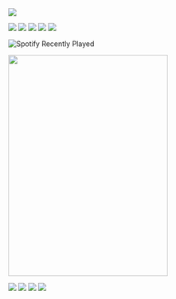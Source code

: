 <a href="https://discord.com/users/1209936797375926333">
   <img src="https://lanyard.kyrie25.me/api/1209936797375926333?waveColor=8B8BFA&waveSpotifyColor=B48EF7&gradient=7E37F9-B48EF7-E568C4&imgStyle=square"/>

[![](https://raw.githubusercontent.com/rucykun/rucykun/master/profile-summary-card-output/nord_dark/0-profile-details.svg)](https://github.com/rucykun/rucykun/tree/master/profile-summary-card-output)
[![](https://raw.githubusercontent.com/rucykun/rucykun/master/profile-summary-card-output/nord_dark/1-repos-per-language.svg)](https://github.com/rucykun/rucykun/tree/master/profile-summary-card-output) [![](https://raw.githubusercontent.com/rucykun/rucykun/master/profile-summary-card-output/nord_dark/2-most-commit-language.svg)](https://github.com/rucykun/rucykun/tree/master/profile-summary-card-output)
[![](https://raw.githubusercontent.com/rucykun/rucykun/master/profile-summary-card-output/nord_dark/3-stats.svg)](https://github.com/SlashNephy/SlashNephy/tree/master/profile-summary-card-output) [![](https://raw.githubusercontent.com/rucykun/rucykun/master/profile-summary-card-output/nord_dark/4-productive-time.svg)](https://github.com/rucykun/rucykun/tree/master/profile-summary-card-output)

![Spotify Recently Played](https://spotify-recently-played-readme.vercel.app/api?user=31d76ptpo5wxjtdpfgp5pnzkcxna&count=5&unique=on)

<p align="left">
  <img width="320" height="445" src="https://spotify-github-profile.vercel.app/api/view?uid=31d76ptpo5wxjtdpfgp5pnzkcxna&cover_image=true&theme=default&bar_color=ff0000&bar_color_cover=true">

![](http://github-profile-summary-cards.vercel.app/api/cards/most-commit-language?username=rucykun&theme=2077)
![](http://github-profile-summary-cards.vercel.app/api/cards/repos-per-language?username=rucykun&theme=2077)
![](http://github-profile-summary-cards.vercel.app/api/cards/productive-time?username=rucykun&theme=2077)
![](http://github-profile-summary-cards.vercel.app/api/cards/stats?username=rucykun&theme=2077)
